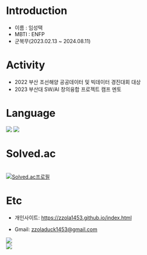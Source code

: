 # Introduction
* 이름 : 임성택
* MBTI : ENFP
* 군복무(2023.02.13 ~ 2024.08.11)

# Activity
* 2022 부산 조선해양 공공데이터 및 빅데이터 경진대회 대상
* 2023 부산대 SW/AI 창의융합 프로젝트 캠프 멘토 

# Language
<img src="https://img.shields.io/badge/C++-4479A1?style=for-the-badge&logo=C++&logoColor=black">
<img src="https://img.shields.io/badge/Python-4479A1?style=for-the-badge&logo=Python&logoColor=yellow">



# Solved.ac
<br>[![Solved.ac프로필](http://mazassumnida.wtf/api/v2/generate_badge?boj=zzola143)](https://solved.ac/profile/zzola143)


# Etc
* 개인사이트: https://zzola1453.github.io/index.html

* Gmail: zzoladuck1453@gmail.com
<div>
<a href="https://www.instagram.com/seongtaek0408" target="_blank"><img src="https://img.shields.io/badge/instagram-E4405F?style=for-the-badge&logo=instagram&logoColor=white"/></a></div>

<div>
<a href="https://blog.naver.com/seongtaek0408" target="_blank"><img src="https://img.shields.io/badge/naver-03C75A?style=for-the-badge&logo=Naver&logoColor=white"/></a></div>

